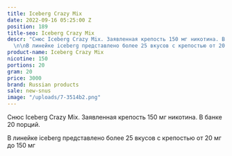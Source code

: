 ```yaml
---
title: Iceberg Crazy Mix
date: 2022-09-16 05:25:00 Z
position: 189
title-seo: Iceberg Crazy Mix
descr: "Снюс Iceberg Crazy Mix. Заявленная крепость 150 мг никотина. В банке 20 порций.
  \n\nВ линейке iceberg представлено более 25 вкусов с крепостью от 20 мг до 150 мг\n"
product-name: Iceberg Crazy Mix
nicotine: 150
portions: 20
gram: 20
price: 3000
brand: Russian products
sale: new-snus
image: "/uploads/7-3514b2.png"
---
```


Снюс Iceberg Crazy Mix. Заявленная крепость 150 мг никотина. В банке 20 порций. 

В линейке iceberg представлено более 25 вкусов с крепостью от 20 мг до 150 мг
